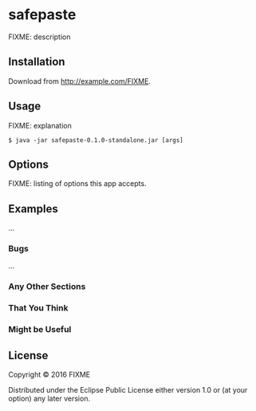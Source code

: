 # safepaste

FIXME: description

## Installation

Download from http://example.com/FIXME.

## Usage

FIXME: explanation

    $ java -jar safepaste-0.1.0-standalone.jar [args]

## Options

FIXME: listing of options this app accepts.

## Examples

...

### Bugs

...

### Any Other Sections
### That You Think
### Might be Useful

## License

Copyright © 2016 FIXME

Distributed under the Eclipse Public License either version 1.0 or (at
your option) any later version.
